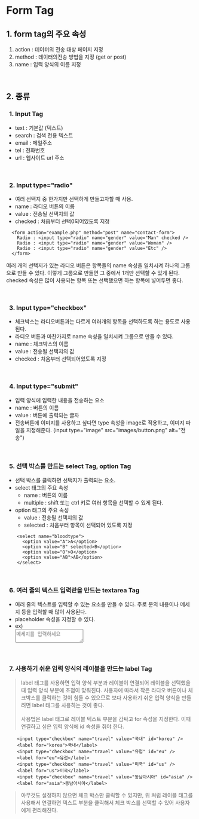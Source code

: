 # Form Tag

## 1. form tag의 주요 속성

1. action : 데이터의 전송 대상 페이지 지정
2. method : 데이터의전송 방법을 지정 (get or post)
3. name : 입력 양식의 이름 지정

<br>

## 2. 종류

### &nbsp; 1. Input Tag

- text : 기본값 (텍스트)
- search : 검색 전용 텍스트
- email : 메일주소
- tel : 전화번호
- url : 웹사이트 url 주소

<br>

### &nbsp; 2. Input type="radio"

- 여러 선택지 중 한가지만 선택하게 만들고자할 때 사용.
- name : 라디오 버튼의 이름
- value : 전송될 선택지의 값
- checked : 처음부터 선택0되어있도록 지정

```
  <form action="example.php" method="post" name="contact-form">
    Radio : <input type="radio" name="gender" value="Man" checked />
    Radio : <input type="radio" name="gender" value="Woman" />
    Radio : <input type="radio" name="gender" value="Etc" />
  </form>
```

여러 개의 선택지가 있는 라디오 버튼은 항목들의 name 속성을 일치시켜 하나의 그룹으로 만들 수 있다. 이렇게 그룹으로 만들면 그 중에서 1개만 선택할 수 있게 된다. checked 속성은 많이 사용되는 항목 또는 선택했으면 하는 항목에 넣어두면 좋다.

<br>

### &nbsp; 3. Input type="checkbox"

- 체크박스는 라디오버튼과는 다르게 여러개의 항목을 선택하도록 하는 용도로 사용된다.
- 라디오 버튼과 마찬가지로 name 속성을 일치시켜 그룹으로 만들 수 있다.
- name : 체크박스의 이름
- value : 전송될 선택지의 값
- checked : 처음부터 선택되어있도록 지정

<br>

### &nbsp; 4. Input type="submit"

- 입력 양식에 입력한 내용을 전송하는 요소
- name : 버튼의 이름
- value : 버튼에 출력되는 글자
- 전송버튼에 이미지를 사용하고 싶다면 type 속성을 image로 적용하고, 이미지 파일을 지정해준다. (input type="image" src="images/button.png" alt="전송")

<br>

### &nbsp; 5. 선택 박스를 만드는 select Tag, option Tag

- 선택 박스를 클릭하면 선택지가 출력되는 요소.
- select 태그의 주요 속성
  - name : 버튼의 이름
  - multiple : shift 또는 ctrl 키로 여러 항목을 선택할 수 있게 된다.
- option 태그의 주요 속성
  - value : 전송될 선택지의 값
  - selected : 처음부터 항목이 선택되어 있도록 지정

```
    <select name="bloodtype">
      <option value="A">A</option>
      <option value="B" selected>B</option>
      <option value="O">O</option>
      <option value="AB">AB</option>
    </select>
```

<br>

### &nbsp; 6. 여러 줄의 텍스트 입력란을 만드는 textarea Tag

- 여러 줄의 텍스트를 입력할 수 있는 요소를 만들 수 있다. 주로 문의 내용이나 메세지 등을 입력할 때 많이 사용된다.
- placeholder 속성을 지정할 수 있다.
- ex) <br><textarea name="massage" placeholder="메세지를 입력하세요"></textarea>

<br>

### &nbsp; 7. 사용하기 쉬운 입력 양식의 레이블을 만드는 label Tag

> label 태그를 사용하면 입력 양식 부분과 레이블이 연결되어 레이블을 선택했을 때 입력 양식 부분에 초점이 맞춰진다. 사용자에 따라서 작은 라디오 버튼이나 체크박스를 클릭하는 것이 힘들 수 있으므로 보다 사용하기 쉬운 입력 양식을 만들려면 label 태그를 사용하는 것이 좋다. <br><br>
> 사용법은 label 태그로 레이블 텍스트 부분을 감싸고 for 속성을 지정한다. 이때 연결하고 싶은 입력 양식에 id 속성을 줘야 한다.

```
    <input type="checkbox" name="travel" value="국내" id="korea" />
    <label for="korea">국내</label>
    <input type="checkbox" name="travel" value="유럽" id="eu" />
    <label for="eu">유럽</label>
    <input type="checkbox" name="travel" value="미국" id="us" />
    <label for="us">미국</label>
    <input type="checkbox" name="travel" value="동남아시아" id="asia" />
    <label for="asia">동남아시아</label>
```

> 아무것도 설정하지 않으면 체크 박스만 클릭할 수 있지만, 위 처럼 레이블 태그를 사용해서 연결하면 텍스트 부분을 클릭해서 체크 박스를 선택할 수 있어 사용자에게 편리해진다.
